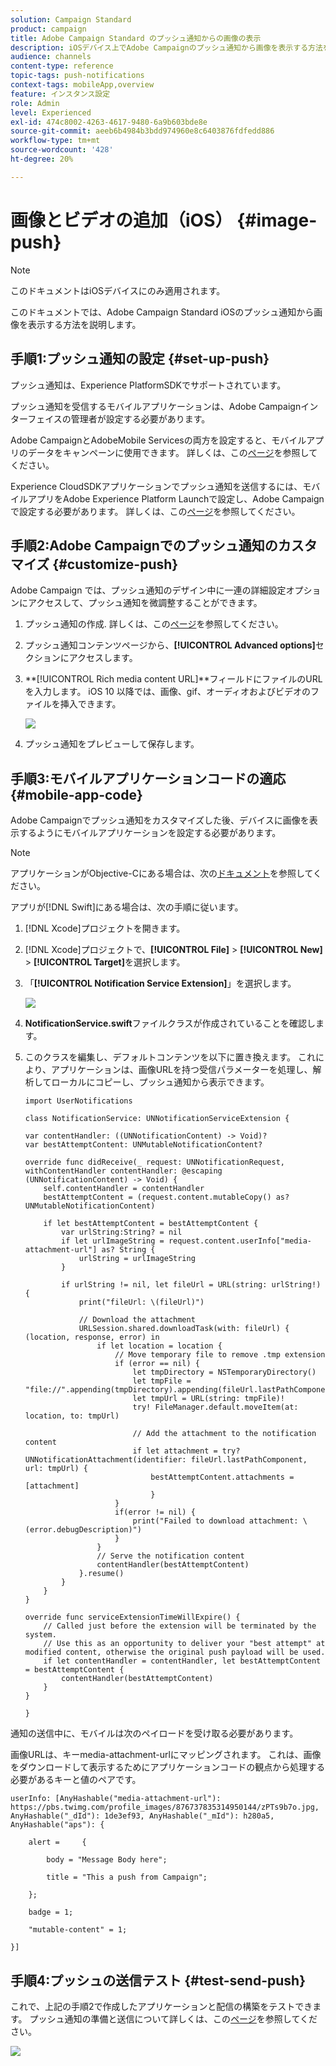 ```yaml
---
solution: Campaign Standard
product: campaign
title: Adobe Campaign Standard のプッシュ通知からの画像の表示
description: iOSデバイス上でAdobe Campaignのプッシュ通知から画像を表示する方法を説明します。
audience: channels
content-type: reference
topic-tags: push-notifications
context-tags: mobileApp,overview
feature: インスタンス設定
role: Admin
level: Experienced
exl-id: 474c8002-4263-4617-9480-6a9b603bde8e
source-git-commit: aeeb6b4984b3bdd974960e8c6403876fdfedd886
workflow-type: tm+mt
source-wordcount: '428'
ht-degree: 20%

---
```


# 画像とビデオの追加（iOS） {#image-push}

>[!NOTE]
>
>このドキュメントはiOSデバイスにのみ適用されます。

このドキュメントでは、Adobe Campaign Standard iOSのプッシュ通知から画像を表示する方法を説明します。

## 手順1:プッシュ通知の設定 {#set-up-push}

プッシュ通知は、Experience PlatformSDKでサポートされています。

プッシュ通知を受信するモバイルアプリケーションは、Adobe Campaignインターフェイスの管理者が設定する必要があります。

Adobe CampaignとAdobeMobile Servicesの両方を設定すると、モバイルアプリのデータをキャンペーンに使用できます。 詳しくは、この[ページ](https://helpx.adobe.com/jp/campaign/kb/configuring-app-sdk.html)を参照してください。

Experience CloudSDKアプリケーションでプッシュ通知を送信するには、モバイルアプリをAdobe Experience Platform Launchで設定し、Adobe Campaignで設定する必要があります。 詳しくは、この[ページ](https://helpx.adobe.com/jp/campaign/kb/configuring-app-sdk.html#ChannelspecificapplicationconfigurationinAdobeCampaign)を参照してください。

## 手順2:Adobe Campaignでのプッシュ通知のカスタマイズ {#customize-push}

Adobe Campaign では、プッシュ通知のデザイン中に一連の詳細設定オプションにアクセスして、プッシュ通知を微調整することができます。

1. プッシュ通知の作成. 詳しくは、この[ページ](../../channels/using/preparing-and-sending-a-push-notification.md)を参照してください。

1. プッシュ通知コンテンツページから、**[!UICONTROL Advanced options]**&#x200B;セクションにアクセスします。

1. **[!UICONTROL Rich media content URL]**フィールドにファイルのURLを入力します。
iOS 10 以降では、画像、gif、オーディオおよびビデオのファイルを挿入できます。

   ![](assets/push_notif_advanced_6.png)

1. プッシュ通知をプレビューして保存します。

## 手順3:モバイルアプリケーションコードの適応 {#mobile-app-code}

Adobe Campaignでプッシュ通知をカスタマイズした後、デバイスに画像を表示するようにモバイルアプリケーションを設定する必要があります。

>[!NOTE]
>
>アプリケーションがObjective-Cにある場合は、次の[ドキュメント](https://experienceleague.adobe.com/docs/mobile-services/ios/messaging-ios/push-messaging/c-set-up-rich-push-notif-ios.html)を参照してください。

アプリが[!DNL Swift]にある場合は、次の手順に従います。

1. [!DNL Xcode]プロジェクトを開きます。

1. [!DNL Xcode]プロジェクトで、**[!UICONTROL File]** > **[!UICONTROL New]** > **[!UICONTROL Target]**&#x200B;を選択します。

1. 「**[!UICONTROL Notification Service Extension]**」を選択します。

   ![](assets/push_notif_advanced_12.png)

1. **NotificationService.swift**&#x200B;ファイルクラスが作成されていることを確認します。

1. このクラスを編集し、デフォルトコンテンツを以下に置き換えます。
これにより、アプリケーションは、画像URLを持つ受信パラメーターを処理し、解析してローカルにコピーし、プッシュ通知から表示できます。

   ```
   import UserNotifications
   
   class NotificationService: UNNotificationServiceExtension {
   
   var contentHandler: ((UNNotificationContent) -> Void)?
   var bestAttemptContent: UNMutableNotificationContent?
   
   override func didReceive(_ request: UNNotificationRequest, withContentHandler contentHandler: @escaping (UNNotificationContent) -> Void) {
       self.contentHandler = contentHandler
       bestAttemptContent = (request.content.mutableCopy() as? UNMutableNotificationContent)
   
       if let bestAttemptContent = bestAttemptContent {
           var urlString:String? = nil
           if let urlImageString = request.content.userInfo["media-attachment-url"] as? String {
               urlString = urlImageString
           }
   
           if urlString != nil, let fileUrl = URL(string: urlString!) {
               print("fileUrl: \(fileUrl)")
   
               // Download the attachment
               URLSession.shared.downloadTask(with: fileUrl) { (location, response, error) in
                   if let location = location {
                       // Move temporary file to remove .tmp extension
                       if (error == nil) {
                           let tmpDirectory = NSTemporaryDirectory()
                           let tmpFile = "file://".appending(tmpDirectory).appending(fileUrl.lastPathComponent)
                           let tmpUrl = URL(string: tmpFile)!
                           try! FileManager.default.moveItem(at: location, to: tmpUrl)
   
                           // Add the attachment to the notification content
                           if let attachment = try? UNNotificationAttachment(identifier: fileUrl.lastPathComponent, url: tmpUrl) {
                               bestAttemptContent.attachments = [attachment]
                               }
                       }
                       if(error != nil) {
                           print("Failed to download attachment: \(error.debugDescription)")
                       }
                   }
                   // Serve the notification content
                   contentHandler(bestAttemptContent)
               }.resume()
           }
       }
   }
   
   override func serviceExtensionTimeWillExpire() {
       // Called just before the extension will be terminated by the system.
       // Use this as an opportunity to deliver your "best attempt" at modified content, otherwise the original push payload will be used.
       if let contentHandler = contentHandler, let bestAttemptContent = bestAttemptContent {
           contentHandler(bestAttemptContent)
       }
   }
   
   }
   ```

通知の送信中に、モバイルは次のペイロードを受け取る必要があります。

画像URLは、キーmedia-attachment-urlにマッピングされます。 これは、画像をダウンロードして表示するためにアプリケーションコードの観点から処理する必要があるキーと値のペアです。

```
userInfo: [AnyHashable("media-attachment-url"): https://pbs.twimg.com/profile_images/876737835314950144/zPTs9b7o.jpg, AnyHashable("_dId"): 1de3ef93, AnyHashable("_mId"): h280a5, AnyHashable("aps"): {
 
    alert =     {
 
        body = "Message Body here";
 
        title = "This a push from Campaign";
 
    };
 
    badge = 1;
 
    "mutable-content" = 1;
 
}]
```

## 手順4:プッシュの送信テスト {#test-send-push}

これで、上記の手順2で作成したアプリケーションと配信の構築をテストできます。 プッシュ通知の準備と送信について詳しくは、この[ページ](../../channels/using/preparing-and-sending-a-push-notification.md)を参照してください。

![](assets/push_notif_advanced_34.png)
